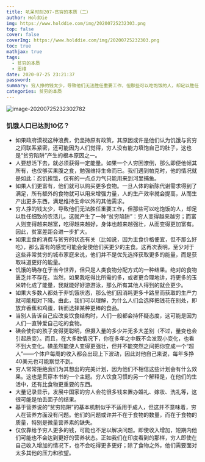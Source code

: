 ```yaml
---
title: 吼呆时刻207-贫穷的本质（二）
author: HoldDie
img: https://www.holddie.com/img/20200725232303.png
top: false
cover: false
coverImg: https://www.holddie.com/img/20200725232303.png
toc: true
mathjax: true
tags:
  - 贫穷的本质
  - 思维
date: 2020-07-25 23:21:37
password:
summary: 穷人挣的钱太少，导致他们无法胜任重要工作，但那些可以吃饱饭的人，却足以胜任细致的农活儿。这就产生了一种“贫穷陷阱”：穷人变得越来越穷；而富人则变得越来越富，吃得越来越好，身体也越来越强壮，从而变得更加富有。因此，贫富差距会进一步扩大。
categories: 贫穷的本质
---
```


![image-20200725232302782](https://www.holddie.com/img/20200725232303.png)

### 饥饿人口已达到10亿？

- 如果政府漠视这种浪费，仍坚持原有政策，其原因或许是他们认为饥饿与贫穷之间联系紧密，还可能因为人们觉得，穷人没有能力填饱自己的肚子，这也是“贫穷陷阱”产生的根本原因之一。
- 人要想活下去，就必须获得一定能量。如果一个人穷困潦倒，那么即便他倾其所有，也仅够买果腹之食，勉强维持生命而已。我们遇到帕克时，他的情况就是如此：忍饥挨饿，仅有的一点点力气只能用来到河里捕鱼。
- 如果人们更富有，他们就可以购买更多食物。一旦人体的新陈代谢需求得到了满足，所有额外的食物就可以用来增强力量，人的生产效率就会提高，从而生产出更多东西，满足维持生命以外的其他需求。
- 穷人挣的钱太少，导致他们无法胜任重要工作，但那些可以吃饱饭的人，却足以胜任细致的农活儿。这就产生了一种“贫穷陷阱”：穷人变得越来越穷；而富人则变得越来越富，吃得越来越好，身体也越来越强壮，从而变得更加富有。因此，贫富差距会进一步扩大。
- 如果主食的消费与贫穷的状态有关（比如说，因为主食价格便宜，但不那么好吃），那么富有的感觉可能会促使他们买更少的主食。这再次表明，至少对于这些非常贫穷的城市家庭来说，他们并不是优先选择获取更多的能量，而是获取味道更好的能量。
- 饥饿的确存在于当今世界，但只是人类食物分配方式的一种结果。绝对的食物匮乏并不存在。当然，如果我吃得比所需的多，或者更合理地讲，将更多的玉米转化成了能量，我就能好好游游泳，那么所有其他人得到的就会更少。
- 如果大多数人都处于非饥饿状态，那么他们因消耗更多卡路里而获取的生产力就可能相对下降。由此，我们可以理解，为什么人们会选择把钱花在别处，即放弃香蕉和鸡蛋，转而选择某种更棒的食品。
- 当别人告诉自己应改变饮食结构时，人们一般都会持怀疑态度，这可能是因为人们一直钟爱自己吃的食物。
- 碘会使你的孩子变得更聪明，但摄入量的多少并无多大差别（不过，量变也会引起质变）。而且，在大多数情况下，你在多年之中既不会发现小变化，也看不到大变化。碘虽然能使人变得更强壮，但并不能突然之间把你变成一个“超人”——个体户每周的收入都会出现上下波动，因此对他自己来说，每年多挣40美元也可能察觉不到。
- 穷人常常拒绝我们为其想出的完美计划，因为他们不相信这些计划会有什么效果。这也是贯穿本书的一个主题。穷人饮食习惯的另一个解释是，在他们的生活中，还有比食物更重要的东西。
- 大量记录显示，发展中国家的穷人会花很多钱来置办婚礼、嫁妆、洗礼等，这很可能是怕丢面子的结果。
- 基于营养说的“贫穷陷阱”的基本机制似乎不适用于成人，但这并不意味着，穷人在营养方面没有问题。他们的问题或许并不在于食物的数量，而在于食物的质量，特别是微量营养素的缺失。
- 仅仅靠给予穷人更多的钱，可能也不足以解决问题。即使收入增加，短期内他们可能也不会达到更好的营养状态。正如我们在印度看到的那样，穷人即使在自己收入增加的情况下，也不会吃得更多更好；除了食物之外，他们需要面对太多其他的压力和欲望。
